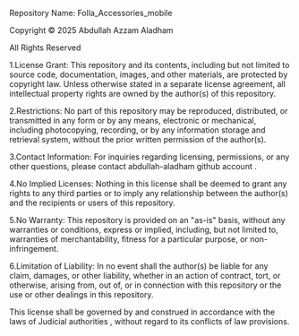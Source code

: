 Repository Name: Folla_Accessories_mobile

Copyright © 2025 Abdullah Azzam Aladham

All Rights Reserved

1.License Grant: This repository and its contents, including but not limited to source code, documentation, images, and other materials, are protected by copyright law. Unless otherwise stated in a separate license agreement, all intellectual property rights are owned by the author(s) of this repository.

2.Restrictions: No part of this repository may be reproduced, distributed, or transmitted in any form or by any means, electronic or mechanical, including photocopying, recording, or by any information storage and retrieval system, without the prior written permission of the author(s).

3.Contact Information: For inquiries regarding licensing, permissions, or any other questions, please contact  abdullah-aladham github account .

4.No Implied Licenses: Nothing in this license shall be deemed to grant any rights to any third parties or to imply any relationship between the author(s) and the recipients or users of this repository.

5.No Warranty: This repository is provided on an "as-is" basis, without any warranties or conditions, express or implied, including, but not limited to, warranties of merchantability, fitness for a particular purpose, or non-infringement.

6.Limitation of Liability: In no event shall the author(s) be liable for any claim, damages, or other liability, whether in an action of contract, tort, or otherwise, arising from, out of, or in connection with this repository or the use or other dealings in this repository.

This license shall be governed by and construed in accordance with the laws of Judicial authorities , without regard to its conflicts of law provisions.